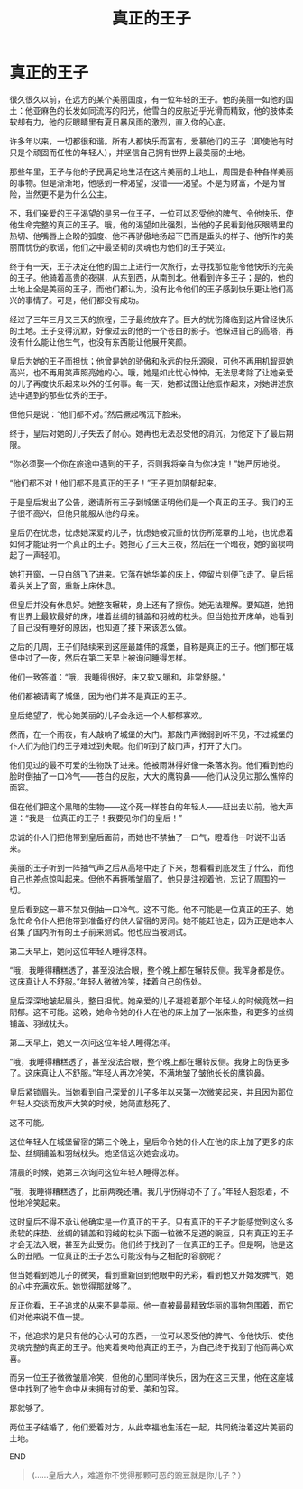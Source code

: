 ﻿---
title: 真正的王子
fandom: 哈利波特
characters: 卢修斯·马尔福/西弗勒斯·斯内普
rating: General
excerpt: 要很久很久才能找到一位真正的王子……
source: A True Prince by Imma
sourcelink: https://hp-fairytales.livejournal.com/18186.html
---

# 真正的王子



很久很久以前，在远方的某个美丽国度，有一位年轻的王子。他的美丽一如他的国土：他亚麻色的长发如同流泻的阳光，他雪白的皮肤近乎光滑而精致，他的肢体柔软却有力，他的灰眼睛里有夏日暴风雨的激烈，直入你的心底。

许多年以来，一切都很和谐。所有人都快乐而富有，爱慕他们的王子（即使他有时只是个顽固而任性的年轻人），并坚信自己拥有世界上最美丽的土地。

那些年里，王子与他的子民满足地生活在这片美丽的土地上，周围是各种各样美丽的事物。但是渐渐地，他感到一种渴望，没错——渴望。不是为财富，不是为冒险，当然更不是为什么公主。

不，我们亲爱的王子渴望的是另一位王子，一位可以忍受他的脾气、令他快乐、使他生命完整的真正的王子。哦，他的渴望如此强烈，当他的子民看到他灰眼睛里的热切、他嘴唇上企盼的弧度、他不再骄傲地扬起下巴而是垂头的样子、他所作的美丽而忧伤的歌谣，他们之中最坚韧的灵魂也为他们的王子哭泣。

终于有一天，王子决定在他的国土上进行一次旅行，去寻找那位能令他快乐的完美的王子。他骑着高贵的夜骐，从东到西，从南到北。他看到许多王子；是的，他的土地上全是美丽的王子，而他们都认为，没有比令他们的王子感到快乐更让他们高兴的事情了。可是，他们都没有成功。

经过了三年三月又三天的旅程，王子最终放弃了。巨大的忧伤降临到这片曾经快乐的土地。王子变得沉默，好像过去的他的一个苍白的影子。他躲进自己的高塔，再没有什么能让他生气，也没有东西能让他展开笑颜。

皇后为她的王子而担忧；他曾是她的骄傲和永远的快乐源泉，可他不再用机智逗她高兴，也不再用笑声照亮她的心。哦，她是如此忧心忡忡，无法思考除了让她亲爱的儿子再度快乐起来以外的任何事。每一天，她都试图让他振作起来，对她讲述旅途中遇到的那些优秀的王子。

但他只是说：“他们都不对。”然后撅起嘴沉下脸来。

终于，皇后对她的儿子失去了耐心。她再也无法忍受他的消沉，为他定下了最后期限。

“你必须娶一个你在旅途中遇到的王子，否则我将亲自为你决定！”她严厉地说。

“他们都不对！他们都不是真正的王子！”王子更加阴郁起来。

于是皇后发出了公告，邀请所有王子到城堡证明他们是一个真正的王子。我们的王子很不高兴，但他只能服从他的母亲。

皇后仍在忧虑，忧虑她深爱的儿子，忧虑她被沉重的忧伤所笼罩的土地，也忧虑着如何才能证明一个真正的王子。她担心了三天三夜，然后在一个暗夜，她的窗棂响起了一声轻叩。

她打开窗，一只白鸽飞了进来。它落在她华美的床上，停留片刻便飞走了。皇后摇着头关上了窗，重新上床休息。

但皇后并没有休息好。她整夜辗转，身上还有了擦伤。她无法理解。要知道，她拥有世界上最软最好的床，堆着丝绸的铺盖和羽绒的枕头。但当她拉开床单，她看到了自己没有睡好的原因，也知道了接下来该怎么做。

之后的几周，王子们陆续来到这座最雄伟的城堡，自称是真正的王子。他们都在城堡中过了一夜，然后在第二天早上被询问睡得怎样。

他们一致答道：“哦，我睡得很好。床又软又暖和，非常舒服。”

他们都被请离了城堡，因为他们并不是真正的王子。

皇后绝望了，忧心她美丽的儿子会永远一个人郁郁寡欢。

然而，在一个雨夜，有人敲响了城堡的大门。那敲门声微弱到听不见，不过城堡的仆人们为他们的王子难过到失眠。他们听到了敲门声，打开了大门。

他们见过的最不可爱的生物跌了进来。他被雨淋得好像一条落水狗。他们看到他的脸时倒抽了一口冷气——苍白的皮肤，大大的鹰钩鼻——他们从没见过那么憔悴的面容。

但在他们把这个黑暗的生物——这个死一样苍白的年轻人——赶出去以前，他大声道：“我是一位真正的王子！我要见你们的皇后！”

忠诚的仆人们把他带到皇后面前，而她也不禁抽了一口气，瞪着他一时说不出话来。

美丽的王子听到一阵抽气声之后从高塔中走了下来，想看看到底发生了什么，而他自己也差点惊叫起来。但他不再撅嘴皱眉了。他只是注视着他，忘记了周围的一切。

皇后看到这一幕不禁又倒抽一口冷气。这不可能。他不可能是一位真正的王子。她急忙命令仆人把他带到准备好的供人留宿的房间。她不能赶他走，因为正是她本人召集了国内所有的王子前来测试。他也应当被测试。

第二天早上，她问这位年轻人睡得怎样。

“哦，我睡得糟糕透了，甚至没法合眼，整个晚上都在辗转反侧。我浑身都是伤。这床真让人不舒服。”年轻人微微冷笑，揉着自己的伤处。

皇后深深地皱起眉头，整日担忧。她亲爱的儿子凝视着那个年轻人的时候竟然一扫阴郁。这不可能。这晚，她命令她的仆人在他的床上加了一张床垫，和更多的丝绸铺盖、羽绒枕头。

第二天早上，她又一次问这位年轻人睡得怎样。

“哦，我睡得糟糕透了，甚至没法合眼，整个晚上都在辗转反侧。我身上的伤更多了。这床真让人不舒服。”年轻人再次冷笑，不满地皱了皱他长长的鹰钩鼻。

皇后紧锁眉头。当她看到自己深爱的儿子多年以来第一次微笑起来，并且因为那位年轻人交谈而放声大笑的时候，她简直愁死了。

这不可能。

这位年轻人在城堡留宿的第三个晚上，皇后命令她的仆人在他的床上加了更多的床垫、丝绸铺盖和羽绒枕头。她坚信这次她会成功。

清晨的时候，她第三次询问这位年轻人睡得怎样。

“哦，我睡得糟糕透了，比前两晚还糟。我几乎伤得动不了了。”年轻人抱怨着，不悦地冷笑起来。

这时皇后不得不承认他确实是一位真正的王子。只有真正的王子才能感觉到这么多柔软的床垫、丝绸的铺盖和羽绒的枕头下面一粒微不足道的豌豆，只有真正的王子才会无法入眠，甚至为此受伤。他们终于找到了一位真正的王子。但是啊，他是这么的丑陋。一位真正的王子怎么可能没有与之相配的容貌呢？

但当她看到她儿子的微笑，看到重新回到他眼中的光彩，看到他又开始发脾气，她的心中充满欢乐。她觉得那就够了。

反正你看，王子追求的从来不是美丽。他一直被最最精致华丽的事物包围着，而它们对他来说不值一提。

不，他追求的是只有他的心认可的东西，一位可以忍受他的脾气、令他快乐、使他灵魂完整的真正的王子。他笑着亲吻他真正的王子，为自己终于找到了他而满心欢喜。

而另一位王子微微皱眉冷笑，但他的心里同样快乐，因为在这三天里，他在这座城堡中找到了他生命中从未拥有过的爱、美和包容。

那就够了。

两位王子结婚了，他们爱着对方，从此幸福地生活在一起，共同统治着这片美丽的土地。



END



> (……皇后大人，难道你不觉得那颗可恶的豌豆就是你儿子？）
